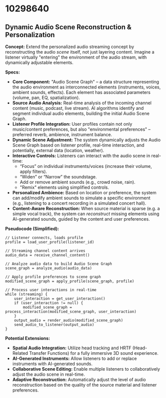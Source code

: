# 10298640

## Dynamic Audio Scene Reconstruction & Personalization

**Concept:** Extend the personalized audio streaming concept by reconstructing the audio *scene* itself, not just layering content. Imagine a listener virtually "entering" the environment of the audio stream, with dynamically adjustable elements.

**Specs:**

*   **Core Component:** "Audio Scene Graph" – a data structure representing the audio environment as interconnected elements (instruments, voices, ambient sounds, effects). Each element has associated parameters (volume, pan, EQ, spatialization).
*   **Source Audio Analysis:** Real-time analysis of the incoming channel content (music, podcast, live stream). AI algorithms identify and segment individual audio elements, building the initial Audio Scene Graph.
*   **Listener Profile Integration:** User profiles contain not only music/content preferences, but also "environmental preferences" – preferred reverb, ambience, instrument balance. 
*   **Dynamic Scene Adjustment:** The system dynamically adjusts the Audio Scene Graph based on listener profile, real-time interaction, and potentially, external data (location, weather).
*   **Interactive Controls:**  Listeners can interact with the audio scene in real-time:
    *   “Focus” on individual instruments/voices (increase their volume, apply filters).
    *   “Widen” or “Narrow” the soundstage.
    *   Add or remove ambient sounds (e.g., crowd noise, rain).
    *   "Remix" elements using simplified controls.
*   **Personalized Ambience:**  Based on location or preference, the system can add/modify ambient sounds to simulate a specific environment (e.g., listening to a concert recording in a simulated concert hall).
*   **Content-Aware Reconstruction:** When source material is sparse (e.g. a simple vocal track), the system can *reconstruct* missing elements using AI-generated sounds, guided by the content and user preferences.

**Pseudocode (Simplified):**

```
// Listener connects, loads profile
profile = load_user_profile(listener_id)

// Streaming channel content arrives
audio_data = receive_channel_content()

// Analyze audio data to build Audio Scene Graph
scene_graph = analyze_audio(audio_data)

// Apply profile preferences to scene graph
modified_scene_graph = apply_profile(scene_graph, profile)

// Process user interactions in real-time
while (streaming) {
    user_interaction = get_user_interaction()
    if (user_interaction != null) {
        modified_scene_graph = process_interaction(modified_scene_graph, user_interaction)
    }
    output_audio = render_audio(modified_scene_graph)
    send_audio_to_listener(output_audio)
}
```

**Potential Extensions:**

*   **Spatial Audio Integration:** Utilize head tracking and HRTF (Head-Related Transfer Functions) for a fully immersive 3D sound experience.
*   **AI-Generated Instruments:** Allow listeners to add or replace instruments with AI-generated sounds.
*   **Collaborative Scene Editing:** Enable multiple listeners to collaboratively adjust the audio scene in real-time.
*   **Adaptive Reconstruction:**  Automatically adjust the level of audio reconstruction based on the quality of the source material and listener preferences.